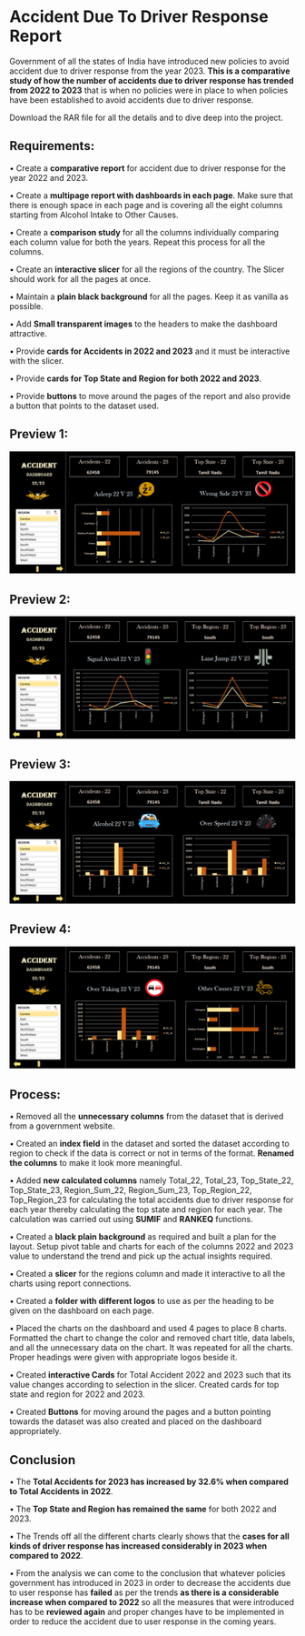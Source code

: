 
# Accident Due To Driver Response Report

Government of all the states of India have introduced new policies to avoid accident due to driver response from the year 2023. **This is a comparative study of how the number of accidents due to driver response has trended from 2022 to 2023** that is when no policies were in place to when policies have been established to avoid accidents due to driver response.

Download the RAR file for all the details and to dive deep into the project.

## Requirements:

•	Create a **comparative report** for accident due to driver response for the year 2022 and 2023.

•	Create a **multipage report with dashboards in each page**. Make sure that there is enough space in each page and is covering all the eight columns starting from Alcohol Intake to Other Causes.

•	Create a **comparison study** for all the columns individually comparing each column value for both the years. Repeat this process for all the columns.

•	Create an **interactive slicer** for all the regions of the country. The Slicer should work for all the pages at once.

•	Maintain a **plain black background** for all the pages. Keep it as vanilla as possible.

•	Add **Small transparent images** to the headers to make the dashboard attractive.

•	Provide **cards for Accidents in 2022 and 2023** and it must be interactive with the slicer.

•	Provide **cards for Top State and Region for both 2022 and 2023**.

•	Provide **buttons** to move around the pages of the report and also provide a button that points to the dataset used.

## Preview 1:

![Preview_1](Picture1.png)

## Preview 2:

![Preview_2](Picture2.png)

## Preview 3:

![Preview_3](Picture3.png)

## Preview 4:

![Preview_4](Picture4.png)

## Process:

•	Removed all the **unnecessary columns** from the dataset that is derived from a government website.

•	Created an **index field** in the dataset and sorted the dataset according to region to check if the data is correct or not in terms of the format. **Renamed the columns** to make it look more meaningful.

•	Added **new calculated columns** namely Total_22, Total_23, Top_State_22, Top_State_23, Region_Sum_22, Region_Sum_23, Top_Region_22, Top_Region_23 for calculating the total accidents due to driver response for each year thereby calculating the top state and region for each year. The calculation was carried out using **SUMIF** and **RANKEQ** functions.

•	Created a **black plain background** as required and built a plan for the layout. Setup pivot table and charts for each of the columns 2022 and 2023 value to understand the trend and pick up the actual insights required.

•	Created a **slicer** for the regions column and made it interactive to all the charts using report connections. 

•	Created a **folder with different logos** to use as per the heading to be given on the dashboard on each page.

•	Placed the charts on the dashboard and used 4 pages to place 8 charts. Formatted the chart to change the color and removed chart title, data labels, and all the unnecessary data on the chart. It was repeated for all the charts. Proper headings were given with appropriate logos beside it.

•	Created **interactive Cards** for Total Accident 2022 and 2023 such that its value changes according to selection in the slicer. Created cards for top state and region for 2022 and 2023.

•	Created **Buttons** for moving around the pages and a button pointing towards the dataset was also created and placed on the dashboard appropriately.

## Conclusion

•	The **Total Accidents for 2023 has increased by 32.6% when compared to Total Accidents in 2022**. 

•	The **Top State and Region has remained the same** for both 2022 and 2023. 

•	The Trends off all the different charts clearly shows that the **cases for all kinds of driver response has increased considerably in 2023 when compared to 2022**.

•	From the analysis we can come to the conclusion that whatever policies government has introduced in 2023 in order to decrease the accidents due to user response has **failed** as per the trends **as there is a considerable increase when compared to 2022** so all the measures that were introduced has to be **reviewed again** and proper changes have to be implemented in order to reduce the accident due to user response in the coming years.




